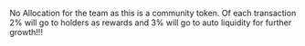 No Allocation for the team as this is a community token. Of each transaction 2% will go to holders as rewards and 3% will go to auto liquidity for further growth!!!

